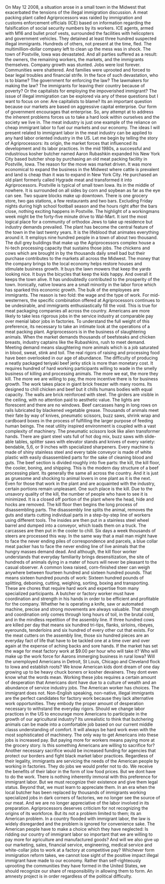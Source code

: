 <!-- {
	"title": "Immigrant Labor and the Meat Industry",
	"tags": ["college essay"],
	"date": "10-02-2008"
} -->

On May 12 2008, a situation arose in a small town in the Midwest that exacerbated the tensions of the illegal immigration discussion. A meat packing plant called Agriprocessors was raided by immigration and customs enforcement officials (ICE) based on information regarding the falsification of social security numbers by its workers. ICE agents, armed with M16 and bullet proof vests, surrounded the facilities with helicopters and government vehicles. They detained at least three hundred suspected illegal immigrants. Hundreds of others, not present at the time, fled. The multimillion-dollar company left to clean up the mess was in shock. The town of Postville, Iowa was devastated. And all parties suffered as a result: the owners, the remaining workers, the markets, and the immigrants themselves. Company growth was stunted. Jobs were lost forever. Communities were shattered. And families were uprooted and forced to bear legal troubles and financial strife.
In the face of such devastation, who is to blame? The government for enforcing the law? The lawmakers for making the law? The immigrants for leaving their country because of poverty? Or the capitalists for employing the impoverished immigrant?
The issue of illegal immigration can be explored via any of these questions but I want to focus on one: Are capitalists to blame? Its an important question because our markets are based on aggressive capital enterprise. Our form of government encourages that enterprise. So, any attempt at to address the inherent problems forces us to take a hard look within ourselves and the society we live in. The meat industry is just one example of the reliance on cheap immigrant labor to fuel our markets and our economy. The ideas I will present related to immigrant labor in the meat industry can be applied to any hard labor oriented industry in the US. Let me begin by telling the story of Agriprocessors: its origin, the market forces that influenced its development and its labor practices.
In the mid 1980s, a successful and industrious kosher butcher named Aaron Rubashkin expanded his New York City based butcher shop by purchasing an old meat packing facility in Postville, Iowa. The reason for the move was market driven. It was more economical to expand the business in the Midwest where cattle is prevalent and land is cheap than it was to expand in New York City. He purchased an old plant formerly called Hygrade meat and transformed it into Agriprocessors.
Postville is typical of small town Iowa. Its in the middle of nowhere. It is surrounded on all sides by corn and soybean as far as the eye can see. Two square blocks make up downtown. There is one grocery store, two gas stations, a few restaurants and two bars. Excluding Friday nights during high school football season and the hours right after the bars close, nothing exciting happens in Postville. The highlight of a workingmans week might be the forty-five minute drive to Wal-Mart. It isnt the most logical place for a community of orthodox Jews to take up residence but industry demands prevailed.
The plant has become the central feature of the town in the last twenty years. It is the lifeblood that animates everything around it. It employs nine hundred people in a town of about two thousand. The dull grey buildings that make up the Agriprocessors complex house a hi-tech processing capacity that sustains those jobs. The chickens and cows which are brought in by the thousands daily smell bad but their purchase contributes to the markets all across the Midwest. The money that the company brings to the local economy helps restore houses and stimulate business growth. It buys the lawn mowers that keep the yards looking nice. It buys the bicycles that keep the kids happy. And overall it keeps the town alive. It has undoubtedly contributed to the prosperity of the town.
Ironically, native Iowans are a small minority in the labor force which has sparked this economic growth. The bulk of the employees are immigrants. The reason is two fold: the wage and the type of work. For mid-westerners, the specific combination offered at Agriprocessors continues to be undesirable, and immigrants enthusiastically fill the void. This is true for meat packaging companies all across the country. Americans are more likely to take less rigorous jobs in the service industry at comparable pay over menial labor jobs in factories. To understand the full weight of this preference, its necessary to take an intimate look at the operations of a meat packing plant.
Agriprocessors is in the business of slaughtering animals. When the market demands thousands of beefsteaks and chicken breasts, industry captains like the Rubashkins, rush to meet demand. Meeting demand means slaughtering more animals which is a job saturated in blood, sweat, stink and toil. The real rigors of raising and processing food have been overlooked in our age of abundance. The difficulty of producing a neatly packaged teriyaki beef jerky stick is more than monetary cost. It requires hundred of hard working participants willing to wade in the smelly business of killing and processing animals. The more we eat, the more they kill. The more we are willing to pay, the more incentive there is for business growth.
The work takes place in giant brick freezer with many rooms. Its designed to chill chicken and beef but it chills humans bodies with equal capacity. The walls are brick reinforced with steel. The girders are visible in the ceiling, with no attention paid to aesthetic value. The lights are florescent and there are no windows. Beef carcasses hang in long rows on rails lubricated by blackened vegetable grease. Thousands of animals meet their fate by way of knives, pneumatic scissors, buzz saws, shrink wrap and cardboard boxes in the process of fulfilling the larger purpose of feeding human beings. The neat utility inspired environment is coupled with a vast complexity of machinery. The pneumatic scissors look like alien transformer hands. There are giant steel vats full of hot dog mix, buzz saws with slide-able tables, splitter saws with elevator stands and knives of every variety: bendable, 5,6, or 9 inches with specialized sharpeners. Every machine is made of shiny stainless steel and every table conveyor is made of white plastic with easily disassembled parts for the sake of cleaning blood and guts.
The beef section is divided roughly into five parts: the kill, the kill floor, the cooler, boning, and shipping. This is the modern day structure of a beef processing plant. Its generally the same all across the country. And it is just as gruesome and shocking to animal lovers in one plant as it is the next. Even for those that work in the plant and are acquainted with the industry, certain portions remain unpleasant. One such place is the kill. Due to the unsavory quality of the kill, the number of people who have to see it is minimized. It is a closed off portion of the plant where the head, hide and hocks are removed. The kill floor then begins the long process of disassembling parts. The disassembly line splits the animal, removes the guts and starts cutting individual parts in a step-by-step line of workers using different tools. The insides are then put in a stainless steel wheel barrel and dumped into a conveyor, which loads them on a truck. The carcasses are then put in the cooler to chill. Six days a week thousands of steers are processed this way. In the same way that a mail man might have to face the never ending piles of correspondence and parcels, a blue collar meat packer has to face the never ending line of live animals that the hungry masses demand dead. And although, the kill floor worker understands that everyday familiarity brings desensitization, the site of hundreds of animals dying in a mater of hours will never be pleasant to the casual observer.
A common Iowa raised, corn-finished steer can weigh anywhere between fourteen hundred and sixteen hundred pounds. That means sixteen hundred pounds of work: Sixteen hundred pounds of splitting, deboning, cutting, weighing, sorting, boxing and transporting. These are chores that require hard work and expertise from many specialized participants. A butcher or factory worker must have coordination and strength in his hands in order to be efficient and profitable for the company. Whether he is operating a knife, saw or automated machine, precise and strong movements are always valuable. That strength and coordination only comes through long hours of toil, in the brutal cold, and in the mindless repetition of the assembly line. If three hundred cows are killed per day that means six hundred tri-tips, flanks, sirloins, ribeyes, eyerounds, tenderloins and six hundred of every other cut that exists. For the meat cutters on the assembly line, those six hundred pieces are an everyday fact of life that have to be tackled one at a time over and over again at the expense of aching backs and sore hands.
If the market has set the wage for meat factory work at $9.00 per hour who will take it? Who will make up the work force for Aarons immerging business in rural Iowa? Will the unemployed Americans in Detroit, St Louis, Chicago and Cleveland flock to Iowa and establish roots? We know American kids dont dream of one day growing up to be heavy chuck boners or kosher devainers. They dont even know what the words mean. Working these jobs requires a certain amount of desperation that Americans dont have due to a culture of wealth and an abundance of service industry jobs. The American worker has choices. The immigrant does not. Non-English speaking, non-native, illegal immigrants are the perfect candidates for factory work because they lack alternative work opportunities. They embody the proper amount of desperation necessary to withstand the everyday rigors.
Should we change labor practices in the US to encourage more Americans to participate in the growth of our agricultural industry? Its unrealistic to think that butchering animals can be made into a comfortable job based on our current middle classs understanding of comfort. It will always be hard work even with the most sophisticated of machinery. The only way to get Americans into these jobs is increased pay. But paying more for workers means paying more at the grocery story. Is this something Americans are willing to sacrifice for? Another necessary sacrifice would be increased funding for agencies that protect our borders and fight black market labor practices.
Regardless of their legality, immigrants are servicing the needs of the American people by working in factories. They do jobs we would prefer not to do. We receive the benefits of their labor in the form of low food prices. But we dont have to do the work. There is nothing inherently immoral with this preference for immigrant labor. But we must recognize their existence and give them legal status. Beyond that, we must learn to appreciate them. In an era when the local butcher has been replaced by thousands of immigrants working specialized jobs in dark corners of factories, we no longer see the source of our meat. And we are no longer appreciative of the labor involved in its preparation.
Agriprocessors deserves criticism for not recognizing the origins of its workforce. But its not a problem limited to them; its an American problem. In a country flooded with immigrant labor, the law is widely disregarded and the problem is ignored for convenience sake. The American people have to make a choice which they have neglected: Is ridding our country of immigrant labor so important that we are willing to pay more for agriculture and manufactured goods? And will we also give up our marketing, sales, financial service, engineering, medical service and white-collar jobs to work at a factory at competitive pay? Whichever form immigration reform takes, we cannot lose sight of the positive impact illegal immigrant have made to our economy. Rather than self-righteously uprooting the communities they have formed in the United States, we should recognize our share of responsibility in allowing them to form. An amnesty project is in order regardless of the political difficulty.